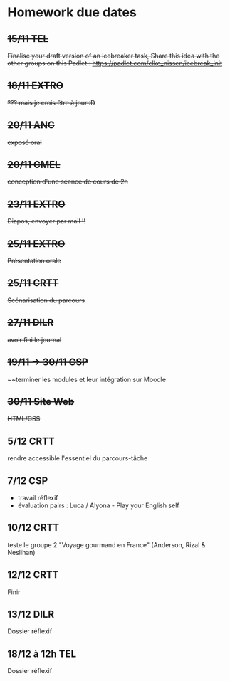 # Homework due dates

## ~~15/11 TEL~~
~~Finalise your draft version of an icebreaker task, Share this idea with the other groups on this Padlet : https://padlet.com/elke_nissen/icebreak_init~~


## ~~18/11 EXTRO~~
~~??? mais je crois être à jour :D~~


## ~~20/11 ANG~~
~~exposé oral~~

## ~~20/11 CMEL~~
~~conception d'une séance de cours de 2h~~


## ~~23/11 EXTRO~~
~~Diapos, envoyer par mail !!~~



## ~~25/11 EXTRO~~
~~Présentation orale~~



## ~~25/11 CRTT~~
~~Scénarisation du parcours~~


## ~~27/11 DILR~~
~~avoir fini le journal~~



## ~~19/11 -> 30/11 CSP~~
~~terminer les modules et leur intégration sur Moodle

## ~~30/11 Site Web~~
~~HTML/CSS~~


## 5/12 CRTT
rendre accessible l'essentiel du parcours-tâche


## 7/12	CSP
- travail réflexif
- évaluation pairs : Luca / Alyona - Play your English self

## 10/12 CRTT
teste le groupe 2 "Voyage gourmand en France" (Anderson, Rizal & Neslihan)

## 12/12 CRTT
Finir


## 13/12 DILR
Dossier réflexif

## 18/12 à 12h TEL
Dossier réflexif


